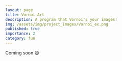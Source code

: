 ```yaml
---
layout: page
title: Vornoi Art
description: A program that Vornoi's your images!
img: /assets/img/project_images/Vornoi_ex.png
published: true
importance: 2
category: fun
---
```


Coming soon :smile: